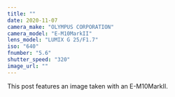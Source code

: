 ```yaml
---
title: ""
date: 2020-11-07
camera_make: "OLYMPUS CORPORATION"
camera_model: "E-M10MarkII"
lens_model: "LUMIX G 25/F1.7"
iso: "640"
fnumber: "5.6"
shutter_speed: "320"
image_url: ""
---
```


This post features an image taken with an E-M10MarkII.